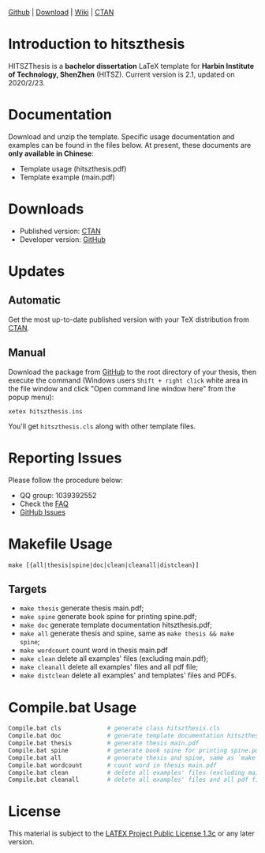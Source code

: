 <!-- Author : Jingxuan Yang-->
<!-- Program Email: yanglatex2e@gmail.com -->

[Github](https://github.com/YangLaTeX/hitszthesis) | [Download](https://github.com/YangLaTeX/hitszthesis/releases) | [Wiki](https://github.com/YangLaTeX/hitszthesis/wiki) | [CTAN](https://www.ctan.org/pkg/hitszthesis)

# Introduction to hitszthesis

HITSZThesis is a **bachelor dissertation** LaTeX template for **Harbin Institute of Technology, ShenZhen** (HITSZ). Current version is 2.1, updated on 2020/2/23.

# Documentation
Download and unzip the template. Specific usage documentation and examples can be found in the files below. At present, these documents are **only available in Chinese**:
* Template usage (hitszthesis.pdf)
* Template example (main.pdf)

# Downloads
* Published version: [CTAN](https://www.ctan.org/pkg/hitszthesis)
* Developer version: [GitHub](https://github.com/YangLaTeX/hitszthesis)

# Updates

## Automatic
Get the most up-to-date published version with your TeX distribution from [CTAN](https://www.ctan.org/pkg/hitszthesis).

## Manual
Download the package from [GitHub](https://github.com/YangLaTeX/hitszthesis) to the root directory of your thesis, then execute the command (Windows users `Shift + right click` white area in the file window and click "Open command line window here" from the popup menu):

```shell
xetex hitszthesis.ins
```

You'll get `hitszthesis.cls` along with other template files.

# Reporting Issues
Please follow the procedure below:

* QQ group: 1039392552
* Check the [FAQ](https://github.com/YangLaTeX/hitszthesis/wiki/FAQ)
* [GitHub Issues](https://github.com/YangLaTeX/hitszthesis/issues)

# Makefile Usage

```shell
make [{all|thesis|spine|doc|clean|cleanall|distclean}]
```

## Targets
* `make thesis`    generate thesis main.pdf;
* `make spine`     generate book spine for printing spine.pdf;
* `make doc`       generate template documentation hitszthesis.pdf;
* `make all`       generate thesis and spine, same as `make thesis && make spine`;
* `make wordcount` count word in thesis main.pdf
* `make clean`     delete all examples' files (excluding main.pdf);
* `make cleanall`  delete all examples' files and all pdf file;
* `make distclean` delete all examples' and templates' files and PDFs.

# Compile.bat Usage

```bash
Compile.bat cls             # generate class hitszthesis.cls
Compile.bat doc             # generate template documentation hitszthesis.pdf
Compile.bat thesis          # generate thesis main.pdf
Compile.bat spine           # generate book spine for printing spine.pdf
Compile.bat all             # generate thesis and spine, same as `make thesis && make spine`
Compile.bat wordcount       # count word in thesis main.pdf
Compile.bat clean           # delete all examples' files (excluding main.pdf)
Compile.bat cleanall        # delete all examples' files and all pdf file
```

# License
This material is subject to the [LATEX Project Public License 1.3c](https://ctan.org/license/lppl1.3) or any later version.
